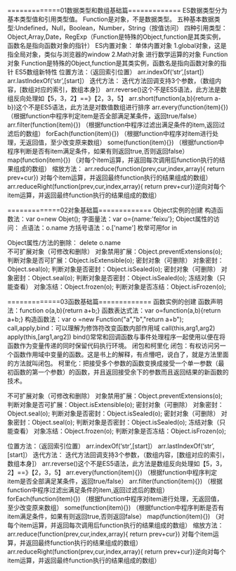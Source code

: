 =============01数据类型和数组基础篇=============
ES数据类型分为基本类型值和引用类型值。
Function是对象，不是数据类型。
五种基本数据类型:Undefined，Null，Boolean，Number，String（按值访问）
四种引用类型：Object,Array,Date，RegExp（Function是特殊的Object,function是其类实例，函数名是指向函数对象的指针）
ES内置对象：
单体内置对象
1.global对象，这是指全局对象，类似与浏览器的window
2.Math对象 进行数学运算的对象
Function对象
Function是特殊的Object,function是其类实例，函数名是指向函数对象的指针
ES5数组新特性
位置方法：（返回索引位置）
arr.indexOf(‘str’,[start]） 
arr.lastIndexOf(‘str’,[start]）
迭代方法： 迭代方法回调支持3个参数，（数组内容，[数组对应的索引，数组本身]）
arr.reverse()这个不是ES5语法，此方法是数组反向处理如【5，3，2】==》【2，3，5】
arr.short(function(a,b){return a-b})这个不是ES5语法，此方法是对数值数组进行排序
arr.every(function(item){}) （根据function中程序判定item是否全部满足某条件，返回true/false）
arr.filter(function(item){}) （根据function中程序过滤出满足条件的item,返回过滤后的数组）
forEach(function(item){}) （根据function中程序对item进行处理，无返回值，至少改变原来数组）
 some(function(item){}) （根据function中程序判断是否有item满足条件，如果有则返回true,否则返回false） 
map(function(item){}) （对每个item运算，并返回每次调用后function执行的结果组成的数组）
缩放方法：
arr.reduce(function(prev,cur,index,array){ return prev+cur})  对每个item运算，并返回最终function执行的结果组成的数组）
arr.reduceRight(function(prev,cur,index,array){ return prev+cur})逆向对每个item运算，并返回最终function执行的结果组成的数组）

=============02对象基础篇=============
Object实例的创建
构造函数法：var o=new Objet();
字面量法：var o={name:'feixu'};
Object属性的访问：
点语法：o.name    方括号语法：o.['name']   枚举可用for in

Object属性/方法的删除：
delete o.name  
不可扩展对象（可修改和删除）
对象禁用扩展：Object.preventExtensions(o);
判断对象是否可扩展：Object.isExtensible(o);
密封对象（可删除）
对象密封：Object.seal(o);
判断对象是否密封：Object.isSealed(o);
密封对象（可删除）
对象密封：Object.seal(o);
判断对象是否密封：Object.isSealed(o);
冻结对象（只能查看）
对象冻结：Object.frozen(o);
判断对象是否冻结：Object.isFrozen(o);

=============03函数基础篇=============
函数实例的创建
函数声明法：function o(a,b){return a+b;}
函数表达式法：var o=function(a,b){return a+b;}
构造函数法：var o =new Function("a","b","return a+b");
call,apply,bind：可以理解为修饰符改变函数内部作用域
call(this,arg1,arg2)
apply(this,[arg1,arg2])
bind()常常和回调函数与事件处理程序一起使用以便在将函数作为变量传递的同时保留代码执行环境。
闭包和柯里化
闭包：有权访问另一个函数作用域中变量的函数。这是书上的解释，有点懵吧，说白了，就是方法里面的方法就叫闭包。
柯里化：把接受多个参数的函数变换成接受一个单一参数（最初函数的第一个参数）的函数，并且返回接受余下的参数而且返回结果的新函数的技术。




不可扩展对象（可修改和删除）
对象禁用扩展：Object.preventExtensions(o);
判断对象是否可扩展：Object.isExtensible(o);
密封对象（可删除）
对象密封：Object.seal(o);
判断对象是否密封：Object.isSealed(o);
密封对象（可删除）
对象密封：Object.seal(o);
判断对象是否密封：Object.isSealed(o);
冻结对象（只能查看）
对象冻结：Object.frozen(o);
判断对象是否冻结：Object.isFrozen(o);




位置方法：（返回索引位置）
arr.indexOf(‘str’,[start]） 
arr.lastIndexOf(‘str’,[start]）
迭代方法： 迭代方法回调支持3个参数，（数组内容，[数组对应的索引，数组本身]）
arr.reverse()这个不是ES5语法，此方法是数组反向处理如【5，3，2】==》【2，3，5】
arr.every(function(item){}) （根据function中程序判定item是否全部满足某条件，返回true/false）
arr.filter(function(item){}) （根据function中程序过滤出满足条件的item,返回过滤后的数组）
forEach(function(item){}) （根据function中程序对item进行处理，无返回值，至少改变原来数组）
 some(function(item){}) （根据function中程序判断是否有item满足条件，如果有则返回true,否则返回false） 
map(function(item){}) （对每个item运算，并返回每次调用后function执行的结果组成的数组）
缩放方法：
arr.reduce(function(prev,cur,index,array){ return prev+cur})  对每个item运算，并返回最终function执行的结果组成的数组）
arr.reduceRight(function(prev,cur,index,array){ return prev+cur})逆向对每个item运算，并返回最终function执行的结果组成的数组）

  




